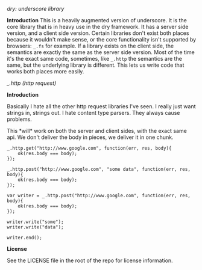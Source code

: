 *dry: underscore library*

**Introduction**
This is a heavily augmented version of underscore.
It is the core library that is in heavy use in the dry framework. It has a server side version, and a client side version.
Certain libraries don't exist both places because it wouldn't make sense, or the core functionality isn't supported by browsers: ```_.fs``` for example.
If a library exists on the client side, the semantics are exactly the same as the server side version. Most of the time it's the exact same code,
sometimes, like ```_.http``` the semantics are the same, but the underlying library is different. This lets us write code that works both places more easily.

*_.http (http request)*

**Introduction**

Basically I hate all the other http request libraries I've seen. I really just want strings in, strings out. I hate content type parsers. They always cause problems.

This \*will\* work on both the server and client sides, with the exact same api. We don't deliver the body in pieces, we deliver it in one chunk.

```
_.http.get("http://www.google.com", function(err, res, body){
    ok(res.body === body);
});
```

```
_.http.post("http://www.google.com", "some data", function(err, res, body){
    ok(res.body === body);
});
```

```
var writer = _.http.post("http://www.google.com", function(err, res, body){
    ok(res.body === body);
});

writer.write("some");
writer.write("data");

writer.end();
```

**License**

See the LICENSE file in the root of the repo for license information.


